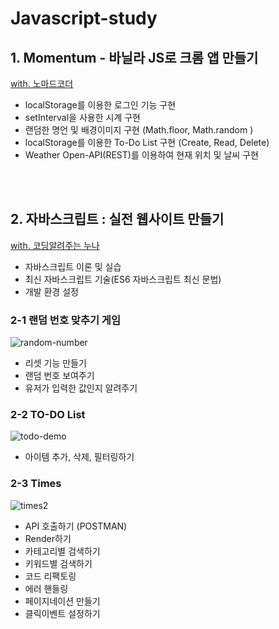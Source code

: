 # Javascript-study

## 1. Momentum - 바닐라 JS로 크롬 앱 만들기
[with. 노마드코더](https://nomadcoders.co/javascript-for-beginners/lobby)
- localStorage를 이용한 로그인 기능 구현
- setInterval을 사용한 시계 구현
- 랜덤한 명언 및 배경이미지 구현 (Math.floor, Math.random )
- localStorage를 이용한 To-Do List 구현 (Create, Read, Delete)
- Weather Open-API(REST)를 이용하여 현재 위치 및 날씨 구현

<br/><br/>

## 2. 자바스크립트 : 실전 웹사이트 만들기
[with. 코딩알려주는 누나](https://codingnoona.thinkific.com/courses/2)

- 자바스크립트 이론 및 실습
- 최신 자바스크립트 기술(ES6 자바스크립트 최신 문법)
- 개발 환경 설정



### 2-1 랜덤 번호 맞추기 게임  
![random-number](https://user-images.githubusercontent.com/99471927/179057037-b3529c4e-fb41-449e-ab66-e959199edf41.gif)

- 리셋 기능 만들기
- 랜덤 번호 보여주기
- 유저가 입력한 값인지 알려주기 

### 2-2 TO-DO List
![todo-demo](https://user-images.githubusercontent.com/99471927/179057157-d1184e68-2b16-4e03-8e0d-efb302adef5b.gif)

- 아이템 추가, 삭제, 필터링하기

### 2-3 Times

![times2](https://user-images.githubusercontent.com/99471927/179064649-18b8be29-6370-45c4-aa43-1b7cbd0e8c87.gif)



- API 호출하기 (POSTMAN)
- Render하기
- 카테고리별 검색하기
- 키워드별 검색하기
- 코드 리팩토링
- 에러 핸들링
- 페이지네이션 만들기
- 클릭이벤트 설정하기


